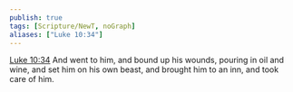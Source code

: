 ```yaml
---
publish: true
tags: [Scripture/NewT, noGraph]
aliases: ["Luke 10:34"]
---
```

[Luke 10:34](https://churchofjesuschrist.org/study/scriptures/nt/luke/10?lang=eng&id=p34#p34) And went to him, and bound up his wounds, pouring in oil and wine, and set him on his own beast, and brought him to an inn, and took care of him.
